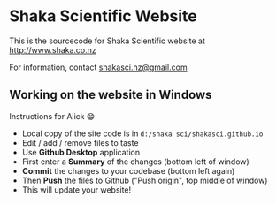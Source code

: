 # Shaka Scientific Website

This is the sourcecode for Shaka Scientific website at http://www.shaka.co.nz

For information, contact [shakasci.nz@gmail.com](mailto:shakasci.nz@gmail.com)

## Working on the website in Windows

Instructions for Alick :grin:

- Local copy of the site code is in `d:/shaka sci/shakasci.github.io`
- Edit / add / remove files to taste
- Use **Github Desktop** application
 - First enter a **Summary** of the changes (bottom left of window)
 - **Commit** the changes to your codebase (bottom left again)
 - Then **Push** the files to Github ("Push origin", top middle of window)
- This will update your website!
